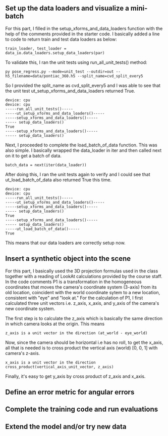## Set up the data loaders and visualize a mini-batch

For this part, I filled in the setup_xforms_and_data_loaders function with the help of the comments provided in the starter code. I basically added a line to code to return train and test data loaders as below:

```
train_loader, test_loader = data_io.data_loaders.setup_data_loaders(par)
```

To validate this, I ran the unit tests using run_all_unit_tests() method:

```
py pose_regress.py --mode=unit_test --outdir=out --h5_filename=data/pontiac_360.h5 --split_name=cvd_split_every5
```

So I provided the split_name as cvd_split_every5 and I was able to see that the unit test ut_setup_xforms_and_data_loaders returned True.

```
device: cpu
device: cpu
-----run_all_unit_tests()-----
-----ut_setup_xforms_and_data_loaders()-----
-----setup_xforms_and_data_loaders()-----
----- setup_data_loaders()
True
-----setup_xforms_and_data_loaders()-----
----- setup_data_loaders()
```

Next, I proceeded to complete the load_batch_of_data function. This was also simple. I basically wrapped the data_loader in iter and then called next on it to get a batch of data.

```
batch_data = next(iter(data_loader))
```

After doing this, I ran the unit tests again to verify and I could see that ut_load_batch_of_data also returned True this time.

```
device: cpu
device: cpu
-----run_all_unit_tests()-----
-----ut_setup_xforms_and_data_loaders()-----
-----setup_xforms_and_data_loaders()-----
----- setup_data_loaders()
True
-----setup_xforms_and_data_loaders()-----
----- setup_data_loaders()
-----ut_load_batch_of_data()-----
True
```

This means that our data loaders are correctly setup now.

## Insert a synthetic object into the scene

For this part, I basically used the 3D projection formulas used in the class together with a reading of LookAt calculations provided by the course staff. In the code comments P1 is a transformation in the homogeneous coordinates that moves the camera's coordinate system (3-axis) from its old location, coincident with the world coordinate sytem to a new location, consistent with "eye" and "look at." For the calculation of P1, I first calculated three unit vectors i.e. z_axis, x_axis, and y_axis of the camera's new coordinate system.

The first step is to calculate the z_axis which is basically the same direction in which camera looks at the origin. This means

```
z_axis is a unit vector in the direction (at_world - eye_world)
```

Now, since the camera should be horizontal i.e has no roll, to get the x_axis, all that is needed is to cross product the vertical axis (world) [0, 0, 1] with camera's z-axis.

```
x_axis is a unit vector in the direction cross_product(vertical_axis_unit_vector, z_axis) 
```

Finally, it's easy to get y_axis by cross product of z_axis and x_axis.

## Define an error metric for angular errors

## Complete the training code and run evaluations

## Extend the model and/or try new data 